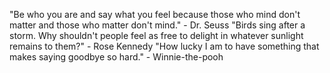 "Be who you are and say what you feel because those who mind don't matter and those who matter don't mind." - Dr. Seuss
"Birds sing after a storm. Why shouldn't people feel as free to delight in whatever sunlight remains to them?" - Rose Kennedy
"How lucky I am to have something that makes saying goodbye so hard." - Winnie-the-pooh
